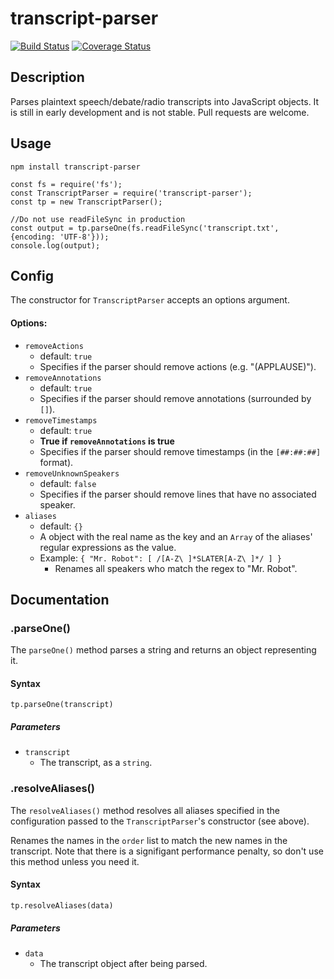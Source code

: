 transcript-parser
=================
[![Build Status](https://travis-ci.org/willshiao/transcript-parser.svg?branch=master)](https://travis-ci.org/willshiao/transcript-parser)
[![Coverage Status](https://coveralls.io/repos/github/willshiao/transcript-parser/badge.svg?branch=master)](https://coveralls.io/github/willshiao/transcript-parser?branch=master)

## Description

Parses plaintext speech/debate/radio transcripts into JavaScript objects. It is still in early development and is not stable. Pull requests are welcome.

## Usage

`npm install transcript-parser`

    const fs = require('fs');
    const TranscriptParser = require('transcript-parser');
    const tp = new TranscriptParser();
    
    //Do not use readFileSync in production
    const output = tp.parseOne(fs.readFileSync('transcript.txt', {encoding: 'UTF-8'}));
    console.log(output);


## Config

The constructor for `TranscriptParser` accepts an options argument.

#### Options:

- `removeActions`
    + default: `true`
    + Specifies if the parser should remove actions (e.g. "(APPLAUSE)").
- `removeAnnotations`
    + default: `true`
    + Specifies if the parser should remove annotations (surrounded by `[]`).
- `removeTimestamps`
    + default: `true`
    + **True if `removeAnnotations` is true**
    + Specifies if the parser should remove timestamps (in the `[##:##:##]` format).
- `removeUnknownSpeakers`
    + default: `false`
    + Specifies if the parser should remove lines that have no associated speaker.
- `aliases`
    + default: `{}`
    + A object with the real name as the key and an `Array` of the aliases' regular expressions as the value.
    + Example: `{ "Mr. Robot": [ /[A-Z\ ]*SLATER[A-Z\ ]*/ ] }`
        * Renames all speakers who match the regex to "Mr. Robot".


## Documentation

### .parseOne()

The `parseOne()` method parses a string and returns an object representing it.

#### Syntax

`tp.parseOne(transcript)`

##### Parameters

- `transcript`
    - The transcript, as a `string`.


### .resolveAliases()

The `resolveAliases()` method resolves all aliases specified in the configuration passed to the `TranscriptParser`'s constructor (see above).

Renames the names in the `order` list to match the new names in the transcript. Note that there is a signifigant performance penalty, so don't use this method unless you need it.

#### Syntax

`tp.resolveAliases(data)`

##### Parameters

- `data`
    - The transcript object after being parsed.